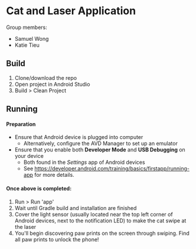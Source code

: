# Cat and Laser Application

Group members:
 - Samuel Wong
 - Katie Tieu

## Build
1) Clone/download the repo
2) Open project in Android Studio
3) Build > Clean Project

## Running

#### Preparation
- Ensure that Android device is plugged into computer
  - Alternatively, configure the AVD Manager to set up an emulator
- Ensure that you enable both **Developer Mode** and **USB Debugging** on your device
  - Both found in the *Settings* app of Android devices
  - See https://developer.android.com/training/basics/firstapp/running-app for more details.
  
#### Once above is completed:
1) Run > Run 'app'
2) Wait until Gradle build and installation are finished
3) Cover the light sensor (usually located near the top left corner of Android devices, next to the notification LED) to
make the cat swipe at the laser
4) You'll begin discovering paw prints on the screen through swiping. Find all paw prints to unlock the phone!
